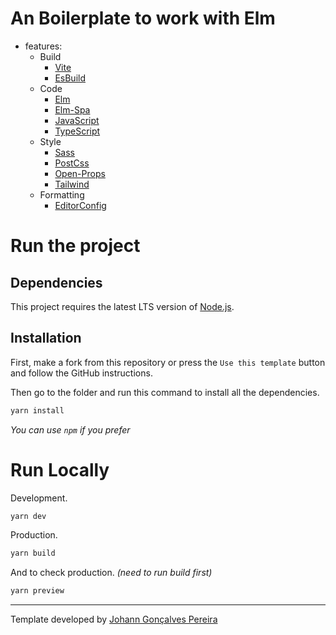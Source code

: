 # An Boilerplate to work with Elm


- features:
  - Build
    - [Vite](https://vitejs.dev)
    - [EsBuild](https://esbuild.github.io)
  - Code
    - [Elm](https://elm-lang.org)   
    - [Elm-Spa](https://elm-spa.dev)
    - [JavaScript](https://www.typescriptlang.org)
    - [TypeScript](https://www.typescriptlang.org)
  - Style
    - [Sass](https://sass-lang.com)
    - [PostCss](https://postcss.org)
    - [Open-Props](https://open-props.style)
    - [Tailwind](https://tailwindcss.com)
  - Formatting
    - [EditorConfig](https://editorconfig.org)

# Run the project
## Dependencies
This project requires the latest LTS version of [Node.js](https://nodejs.org/).

## Installation
First, make a fork from this repository or press the `Use this template` button 
and follow the GitHub instructions.


Then go to the folder and run this command to install all the dependencies.

```bash
yarn install
```
_You can use `npm` if you prefer_

# Run Locally

Development.
```bash
yarn dev
```
Production.
```bash
yarn build
```

And to check production. _(need to run build first)_
```bash
yarn preview
```

--------------
Template developed by [Johann Gonçalves Pereira](https://github.com/Johann-Goncalves-Pereira)
